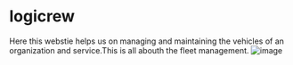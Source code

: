 # logicrew

Here this webstie helps us on managing and maintaining the vehicles of an organization and service.This is all abouth the fleet management.
![image](https://github.com/user-attachments/assets/bd11a57b-26d2-4d14-b2d1-80180c00ee24)
